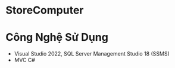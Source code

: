 # StoreComputer
# Công Nghệ Sử Dụng
- Visual Studio 2022, SQL Server Management Studio 18 (SSMS)
- MVC C#
